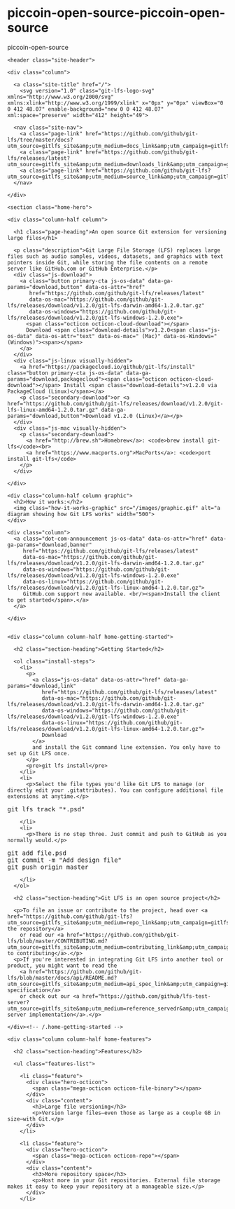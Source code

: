 # piccoin-open-source-piccoin-open-source
piccoin-open-source
 <meta property="og:title" content="Git Large File Storage">
  <meta property="og:description" content="Git Large File Storage (LFS) replaces large files such as audio samples, videos, datasets, and graphics with text pointers inside Git, while storing the file contents on a remote server like GitHub.com or GitHub Enterprise.">
  <meta property="og:type" content="website">
  <meta property="og:url" content="https://git-lfs.github.com">
  <meta property="og:image" content="https://git-lfs.github.com/images/facebook-promo.png">
  <meta property="og:image:width" content="1200">
  <meta property="og:image:height" content="630">
  <meta name="twitter:card" content="summary_large_image">
  <meta name="twitter:site" content="@github">
  <meta name="twitter:creator" content="@github">
  <meta name="twitter:title" content="Git Large File Storage">
  <meta name="twitter:description" content="Git Large File Storage (LFS) replaces large files such as audio samples, videos, datasets, and graphics with text pointers inside Git, while storing the file contents on a remote server like GitHub.com or GitHub Enterprise.">
  <meta name="twitter:image:src" content="https://git-lfs.github.com/images/tweet-promo.png">
  <link rel="stylesheet" href="/css/main.css">
  <link rel="canonical" href="https://git-lfs.github.com/">
  <link rel="icon" type="image/x-icon" href="/favicon.png" />
  <script src="/js/application.js" type="text/javascript"></script>
  <script src="//use.typekit.net/eoi7zul.js"></script>
  <script>try{Typekit.load();}catch(e){}</script>
</head>


  <body class="home">

    <header class="site-header">
  <div class="wrapper">

    <div class="column">

      <a class="site-title" href="/">
        <svg version="1.0" class="git-lfs-logo-svg" xmlns="http://www.w3.org/2000/svg" xmlns:xlink="http://www.w3.org/1999/xlink" x="0px" y="0px" viewBox="0 0 412 48.07" enable-background="new 0 0 412 48.07" xml:space="preserve" width="412" height="49">
  <path fill="#3E2F05" d="M82.29,24.43c-0.42,0.04-0.57,0.14-0.57,0.5v7.61c-2.69,1.27-6.23,1.7-9.17,1.7c-9.67,0-13-5.7-13-13.32
  c0-7.58,4.36-13.21,13.28-13.21c2.55,0,5.84,0.64,8,2.05v6.69l-3.93-0.28l-0.53-3.19c-0.11-0.5-0.25-0.64-0.57-0.71
  c-0.89-0.25-2.16-0.46-3.26-0.46c-4.57,0-7.3,3.47-7.3,9.03c0,5.84,2.48,9.31,7.54,9.31c0.96,0,2.12-0.11,2.94-0.25
  c0.39-0.07,0.57-0.18,0.57-0.64v-4.64h-3.93l0.5-3.19h10.87v2.83L82.29,24.43z M84.41,33.81v-2.8l1.81-0.25
  c0.5-0.07,0.57-0.18,0.57-0.71V19.65c0-0.39-0.11-0.64-0.46-0.74l-1.91-0.67l0.39-2.87h7.33v14.7c0,0.57,0.04,0.64,0.57,0.71
  l1.81,0.25v2.8H84.41z M88.98,12.53c-2.02,0-3.19-1.17-3.19-3.19s1.17-3.12,3.19-3.12c2.05,0,3.22,1.1,3.22,3.12
  S91.03,12.53,88.98,12.53z M109.16,32.82c-1.52,0.74-3.75,1.42-5.77,1.42c-4.21,0-5.81-1.7-5.81-5.7v-9.28c0-0.21,0-0.35-0.28-0.35
  h-2.48v-3.15c3.12-0.35,4.36-1.91,4.75-5.77h3.36v5.03c0,0.25,0,0.35,0.28,0.35h4.99v3.54h-5.28v8.46c0,2.09,0.5,2.9,2.41,2.9
  c0.99,0,2.02-0.25,2.87-0.57L109.16,32.82z M117.77,33.81v-2.8l2.23-0.25c0.5-0.07,0.57-0.18,0.57-0.71V11.92
  c0-0.53-0.07-0.67-0.57-0.71l-2.23-0.25v-2.8h11.79v2.8l-2.94,0.28c-0.53,0.04-0.57,0.18-0.57,0.67v18.1h6.3
  c0.39,0,0.5-0.04,0.57-0.39l0.57-3.54h3.9v7.72H117.77z M150.98,33.81l-0.35-1.91l-0.18-0.04c-1.35,1.31-3.12,2.37-5.95,2.37
  c-4.46,0-5.17-3.05-5.17-5.24c0-3.54,2.2-5.17,6.62-5.45l4.07-0.28v-1.95c0-1.66-0.18-2.8-2.37-2.8c-1.7,0-2.59,0.25-2.59,2.37
  l-4.99-0.42c0-4.78,4.36-5.45,7.61-5.45c5.38,0,7.54,1.45,7.54,6.41v8.61c0,0.57,0.04,0.64,0.57,0.71l1.7,0.28v2.8H150.98z
   M150.03,26.2l-2.41,0.18c-2.09,0.14-2.83,0.67-2.83,2.09c0,1.42,0.85,1.95,2.02,1.95c1.2,0,2.41-0.67,3.22-1.27V26.2z
   M158.45,33.81v-2.87l1.59-0.21c0.5-0.07,0.57-0.18,0.57-0.71V19.65c0-0.39-0.11-0.64-0.46-0.74l-1.91-0.67l0.39-2.87h6.23
  l0.43,2.83h0.21c1.17-1.81,2.73-3.19,4.99-3.19c0.81,0,2.44,0.14,3.08,0.32v6.45l-4.25-0.14l-0.35-1.88
  c-0.07-0.32-0.18-0.39-0.46-0.39c-0.92,0-2.02,0.78-2.55,1.24v9.39c0,0.57,0.04,0.67,0.57,0.71l3.51,0.28v2.83H158.45z
   M190.01,18.62c0.64,0.81,1.31,1.95,1.31,3.58c0,3.93-3.08,6.23-7.54,6.23c-1.13,0-2.16-0.14-2.8-0.32l-1.17,1.88l3.47,0.21
  c6.13,0.39,9.74,0.57,9.74,5.28c0,4.07-3.58,6.37-9.74,6.37c-6.41,0-8.85-1.63-8.85-4.43c0-1.59,0.71-2.44,1.95-3.61
  c-1.17-0.5-1.56-1.38-1.56-2.34c0-0.78,0.39-1.49,1.03-2.16c0.64-0.67,1.35-1.35,2.2-2.12c-1.74-0.85-3.05-2.69-3.05-5.31
  c0-4.07,2.69-6.87,8.11-6.87c1.52,0,2.44,0.14,3.26,0.35h6.91v3.01L190.01,18.62z M179.52,34.77c-0.46,0.57-0.92,1.17-0.92,1.88
  c0,1.42,1.81,1.84,4.29,1.84c2.05,0,4.85-0.14,4.85-2.05c0-1.13-1.35-1.2-3.05-1.31L179.52,34.77z M183.42,18.51
  c-1.95,0-3.4,0.96-3.4,3.26c0,1.74,0.96,2.94,3.29,2.94c1.98,0,3.33-1.17,3.33-3.01C186.64,19.61,185.44,18.51,183.42,18.51z
   M210.33,32.43c-2.2,1.06-4.6,1.81-7.26,1.81c-6.84,0-9.17-4.25-9.17-9.77c0-6.41,3.93-9.46,8.78-9.46c4.67,0,7.79,2.44,7.79,8.57
  c0,0.42-0.04,1.66-0.07,2.37h-10.84c0.18,2.51,1.27,4.18,4.18,4.18c1.38,0,2.87-0.32,5.28-1.2L210.33,32.43z M205.23,22.58
  c-0.04-2.97-1.2-3.75-2.66-3.75c-1.52,0-2.76,0.85-2.97,3.75H205.23z M219.33,33.81v-2.76l2.23-0.25c0.5-0.07,0.57-0.18,0.57-0.71
  V11.92c0-0.53-0.07-0.67-0.57-0.71l-2.23-0.25v-2.8h18.7v7.15l-3.9-0.18l-0.5-2.69c-0.07-0.35-0.21-0.46-0.6-0.46h-5.42v6.94h8.15
  v3.93h-8.15v7.15c0,0.57,0.04,0.64,0.57,0.71l5.21,0.28v2.8H219.33z M239.69,33.81v-2.8l1.81-0.25c0.5-0.07,0.57-0.18,0.57-0.71
  V19.65c0-0.39-0.11-0.64-0.46-0.74l-1.91-0.67l0.39-2.87h7.33v14.7c0,0.57,0.04,0.64,0.57,0.71l1.81,0.25v2.8H239.69z M244.26,12.53
  c-2.02,0-3.19-1.17-3.19-3.19s1.17-3.12,3.19-3.12c2.05,0,3.22,1.1,3.22,3.12S246.31,12.53,244.26,12.53z M250.56,33.81v-2.8
  l1.77-0.25c0.5-0.07,0.57-0.18,0.57-0.71v-18.7c0-0.39-0.11-0.64-0.46-0.74l-1.95-0.67l0.39-2.87h7.37v22.98
  c0,0.57,0.04,0.64,0.57,0.71l1.74,0.25v2.8H250.56z M278.04,32.43c-2.2,1.06-4.6,1.81-7.26,1.81c-6.84,0-9.17-4.25-9.17-9.77
  c0-6.41,3.93-9.46,8.78-9.46c4.67,0,7.79,2.44,7.79,8.57c0,0.42-0.04,1.66-0.07,2.37h-10.84c0.18,2.51,1.27,4.18,4.18,4.18
  c1.38,0,2.87-0.32,5.28-1.2L278.04,32.43z M272.94,22.58c-0.04-2.97-1.2-3.75-2.66-3.75c-1.52,0-2.76,0.85-2.97,3.75H272.94z
   M300.53,15.68l-0.42-2.87c-0.07-0.42-0.18-0.57-0.42-0.67c-0.57-0.18-1.42-0.39-2.59-0.39c-2.66,0-3.97,1.2-3.97,3.01
  c0,2.34,2.41,2.97,5.1,3.79c3.36,1.03,7.12,2.3,7.12,7.61c0,5.81-4.53,8.07-9.95,8.07c-3.19,0-6.76-0.81-8.11-1.45v-6.91h3.97
  l0.71,3.36c0.07,0.42,0.14,0.53,0.6,0.64c0.43,0.11,1.63,0.39,2.97,0.39c2.87,0,4.46-1.13,4.46-3.29c0-2.27-2.02-2.97-4.39-3.65
  c-3.51-0.99-7.83-1.95-7.83-7.65c0-5.45,4.11-7.97,9.49-7.97c3.05,0,5.67,0.74,7.26,1.42v6.91L300.53,15.68z M320.96,32.82
  c-1.52,0.74-3.75,1.42-5.77,1.42c-4.21,0-5.81-1.7-5.81-5.7v-9.28c0-0.21,0-0.35-0.28-0.35h-2.48v-3.15
  c3.12-0.35,4.36-1.91,4.75-5.77h3.36v5.03c0,0.25,0,0.35,0.28,0.35H320v3.54h-5.28v8.46c0,2.09,0.5,2.9,2.41,2.9
  c0.99,0,2.02-0.25,2.87-0.57L320.96,32.82z M321.24,24.71c0-5.88,3.08-9.7,9.56-9.7c6.55,0,9.1,3.9,9.1,9.31
  c0,6.02-3.05,9.92-9.56,9.92C323.86,34.24,321.24,30.27,321.24,24.71z M334.31,24.5c0-4.18-1.27-5.67-3.58-5.67
  c-2.34,0-3.9,1.45-3.9,5.7c0,4.29,1.38,5.98,3.75,5.98C332.89,30.52,334.31,28.92,334.31,24.5z M341.32,33.81v-2.87l1.59-0.21
  c0.5-0.07,0.57-0.18,0.57-0.71V19.65c0-0.39-0.11-0.64-0.46-0.74l-1.91-0.67l0.39-2.87h6.23l0.43,2.83h0.21
  c1.17-1.81,2.73-3.19,4.99-3.19c0.81,0,2.44,0.14,3.08,0.32v6.45l-4.25-0.14l-0.35-1.88c-0.07-0.32-0.18-0.39-0.46-0.39
  c-0.92,0-2.02,0.78-2.55,1.24v9.39c0,0.57,0.04,0.67,0.57,0.71l3.51,0.28v2.83H341.32z M368.73,33.81l-0.35-1.91l-0.18-0.04
  c-1.35,1.31-3.12,2.37-5.95,2.37c-4.46,0-5.17-3.05-5.17-5.24c0-3.54,2.2-5.17,6.62-5.45l4.07-0.28v-1.95c0-1.66-0.18-2.8-2.37-2.8
  c-1.7,0-2.59,0.25-2.59,2.37l-4.99-0.42c0-4.78,4.36-5.45,7.61-5.45c5.38,0,7.54,1.45,7.54,6.41v8.61c0,0.57,0.04,0.64,0.57,0.71
  l1.7,0.28v2.8H368.73z M367.77,26.2l-2.41,0.18c-2.09,0.14-2.83,0.67-2.83,2.09c0,1.42,0.85,1.95,2.02,1.95
  c1.2,0,2.41-0.67,3.22-1.27V26.2z M391.53,18.62c0.64,0.81,1.31,1.95,1.31,3.58c0,3.93-3.08,6.23-7.54,6.23
  c-1.13,0-2.16-0.14-2.8-0.32l-1.17,1.88l3.47,0.21c6.13,0.39,9.74,0.57,9.74,5.28c0,4.07-3.58,6.37-9.74,6.37
  c-6.41,0-8.85-1.63-8.85-4.43c0-1.59,0.71-2.44,1.95-3.61c-1.17-0.5-1.56-1.38-1.56-2.34c0-0.78,0.39-1.49,1.03-2.16
  c0.64-0.67,1.35-1.35,2.2-2.12c-1.74-0.85-3.05-2.69-3.05-5.31c0-4.07,2.69-6.87,8.11-6.87c1.52,0,2.44,0.14,3.26,0.35h6.91v3.01
  L391.53,18.62z M381.05,34.77c-0.46,0.57-0.92,1.17-0.92,1.88c0,1.42,1.81,1.84,4.29,1.84c2.05,0,4.85-0.14,4.85-2.05
  c0-1.13-1.35-1.2-3.05-1.31L381.05,34.77z M384.95,18.51c-1.95,0-3.4,0.96-3.4,3.26c0,1.74,0.96,2.94,3.29,2.94
  c1.98,0,3.33-1.17,3.33-3.01C388.17,19.61,386.96,18.51,384.95,18.51z M411.86,32.43c-2.2,1.06-4.6,1.81-7.26,1.81
  c-6.84,0-9.17-4.25-9.17-9.77c0-6.41,3.93-9.46,8.78-9.46c4.67,0,7.79,2.44,7.79,8.57c0,0.42-0.04,1.66-0.07,2.37h-10.84
  c0.18,2.51,1.27,4.18,4.18,4.18c1.38,0,2.87-0.32,5.28-1.2L411.86,32.43z M406.76,22.58c-0.04-2.97-1.2-3.75-2.66-3.75
  c-1.52,0-2.76,0.85-2.97,3.75H406.76z"/>
  <polygon fill="#AC3025" points="24.51,28.18 24.59,48.07 49.02,33.96 49.02,14.2 "/>
  <polygon fill="#F64935" points="39.56,8.73 15.13,22.84 15.13,30.77 9.46,27.5 9.46,19.57 33.9,5.46 24.44,0 0,14.11 0,33.88
  24.59,48.07 24.59,28.31 49.02,14.2 "/>
</svg>
      </a>

      <nav class="site-nav">
        <a class="page-link" href="https://github.com/github/git-lfs/tree/master/docs?utm_source=gitlfs_site&amp;utm_medium=docs_link&amp;utm_campaign=gitlfs">Docs</a>
        <a class="page-link" href="https://github.com/github/git-lfs/releases/latest?utm_source=gitlfs_site&amp;utm_medium=downloads_link&amp;utm_campaign=gitlfs">Downloads</a>
        <a class="page-link" href="https://github.com/github/git-lfs?utm_source=gitlfs_site&amp;utm_medium=source_link&amp;utm_campaign=gitlfs">Source</a>
      </nav>

    </div>

  </div>
</header>


    <section class="home-hero">
  <div class="wrapper">

    <div class="column-half column">

      <h1 class="page-heading">An open source Git extension for versioning large files</h1>

      <p class="description">Git Large File Storage (LFS) replaces large files such as audio samples, videos, datasets, and graphics with text pointers inside Git, while storing the file contents on a remote server like GitHub.com or GitHub Enterprise.</p>
      <div class="js-download">
        <a class="button primary-cta js-os-data" data-ga-params="download,button" data-os-attr="href"
           href="https://github.com/github/git-lfs/releases/latest"
           data-os-mac="https://github.com/github/git-lfs/releases/download/v1.2.0/git-lfs-darwin-amd64-1.2.0.tar.gz"
           data-os-windows="https://github.com/github/git-lfs/releases/download/v1.2.0/git-lfs-windows-1.2.0.exe">
          <span class="octicon octicon-cloud-download"></span>
          Download <span class="download-details">v1.2.0<span class="js-os-data" data-os-attr="text" data-os-mac=" (Mac)" data-os-Windows=" (Windows)"><span></span>
        </a>
      </div>
      <div class="js-linux visually-hidden">
        <a href="https://packagecloud.io/github/git-lfs/install" class="button primary-cta js-os-data" data-ga-params="download,packagecloud"><span class="octicon octicon-cloud-download"></span> Install <span class="download-details">v1.2.0 via PackageCloud (Linux)</span></a>
        <p class="secondary-download">or <a href="https://github.com/github/git-lfs/releases/download/v1.2.0/git-lfs-linux-amd64-1.2.0.tar.gz" data-ga-params="download,button">Download v1.2.0 (Linux)</a></p>
      </div>
      <div class="js-mac visually-hidden">
        <p class="secondary-download">
          <a href="http://brew.sh">Homebrew</a>: <code>brew install git-lfs</code><br>
          <a href="https://www.macports.org">MacPorts</a>: <code>port install git-lfs</code>
        </p>
      </div>

    </div>

    <div class="column-half column graphic">
      <h2>How it works:</h2>
      <img class="how-it-works-graphic" src="/images/graphic.gif" alt="a diagram showing how Git LFS works" width="500">
    </div>

  </div>
</section>


<section class="home-secondary">
  <div class="wrapper">

    <div class="column">
      <a class="dot-com-announcement js-os-data" data-os-attr="href" data-ga-params="download,banner"
         href="https://github.com/github/git-lfs/releases/latest"
         data-os-mac="https://github.com/github/git-lfs/releases/download/v1.2.0/git-lfs-darwin-amd64-1.2.0.tar.gz"
         data-os-windows="https://github.com/github/git-lfs/releases/download/v1.2.0/git-lfs-windows-1.2.0.exe"
         data-os-linux="https://github.com/github/git-lfs/releases/download/v1.2.0/git-lfs-linux-amd64-1.2.0.tar.gz">
         GitHub.com support now available. <br/><span>Install the client to get started</span>.</a>
      </a>

    </div>


    <div class="column column-half home-getting-started">

      <h2 class="section-heading">Getting Started</h2>

      <ol class="install-steps">
        <li>
          <p>
            <a class="js-os-data" data-os-attr="href" data-ga-params="download,link"
               href="https://github.com/github/git-lfs/releases/latest"
               data-os-mac="https://github.com/github/git-lfs/releases/download/v1.2.0/git-lfs-darwin-amd64-1.2.0.tar.gz"
               data-os-windows="https://github.com/github/git-lfs/releases/download/v1.2.0/git-lfs-windows-1.2.0.exe"
               data-os-linux="https://github.com/github/git-lfs/releases/download/v1.2.0/git-lfs-linux-amd64-1.2.0.tar.gz">
               Download
            </a>
            and install the Git command line extension. You only have to set up Git LFS once.
          </p>
          <pre>git lfs install</pre>
        </li>
        <li>
          <p>Select the file types you'd like Git LFS to manage (or directly edit your .gitattributes). You can configure additional file extensions at anytime.</p>
<pre>git lfs track "*.psd"</pre>
        </li>
        <li>
          <p>There is no step three. Just commit and push to GitHub as you normally would.</p>
<pre>git add file.psd
git commit -m "Add design file"
git push origin master</pre>
        </li>
      </ol>

      <h2 class="section-heading">Git LFS is an open source project</h2>

      <p>To file an issue or contribute to the project, head over <a href="https://github.com/github/git-lfs?utm_source=gitlfs_site&amp;utm_medium=repo_link&amp;utm_campaign=gitlfs">to the repository</a>
        or read our <a href="https://github.com/github/git-lfs/blob/master/CONTRIBUTING.md?utm_source=gitlfs_site&amp;utm_medium=contributing_link&amp;utm_campaign=gitlfs">guide to contributing</a>.</p>
      <p>If you're interested in integrating Git LFS into another tool or product, you might want to read the
        <a href="https://github.com/github/git-lfs/blob/master/docs/api/README.md?utm_source=gitlfs_site&amp;utm_medium=api_spec_link&amp;utm_campaign=gitlfs">API specification</a>
        or check out our <a href="https://github.com/github/lfs-test-server?utm_source=gitlfs_site&amp;utm_medium=reference_servedr&amp;utm_campaign=gitlfs">reference server implementation</a>.</p>

    </div><!-- /.home-getting-started -->

    <div class="column column-half home-features">

      <h2 class="section-heading">Features</h2>

      <ul class="features-list">

        <li class="feature">
          <div class="hero-octicon">
            <span class="mega-octicon octicon-file-binary"></span>
          </div>
          <div class="content">
            <h3>Large file versioning</h3>
            <p>Version large files—even those as large as a couple GB in size—with Git.</p>
          </div>
        </li>

        <li class="feature">
          <div class="hero-octicon">
            <span class="mega-octicon octicon-repo"></span>
          </div>
          <div class="content">
            <h3>More repository space</h3>
            <p>Host more in your Git repositories. External file storage makes it easy to keep your repository at a manageable size.</p>
          </div>
        </li>
